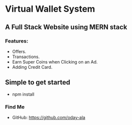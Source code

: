 # Virtual Wallet System

## A Full Stack Website using MERN stack

### Features:

- Offers.
- Transactions.
- Earn Super Coins when Clicking on an Ad.
- Adding Credit Card.

## Simple to get started

- npm install

### Find Me

- GitHub: https://github.com/oday-ala
